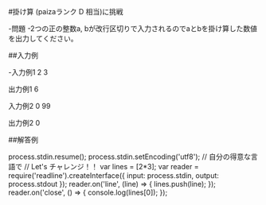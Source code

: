 #掛け算 (paizaランク D 相当)に挑戦


-問題
-2つの正の整数a, bが改行区切りで入力されるのでaとbを掛け算した数値を出力してください。

##入力例

-入力例1
2
3

出力例1
6

入力例2
0
99

出力例2
0

##解答例

process.stdin.resume();
process.stdin.setEncoding('utf8');
// 自分の得意な言語で
// Let's チャレンジ！！
var lines = [2*3];
var reader = require('readline').createInterface({
  input: process.stdin,
  output: process.stdout
});
reader.on('line', (line) => {
  lines.push(line);
});
reader.on('close', () => {
  console.log(lines[0]);
});
